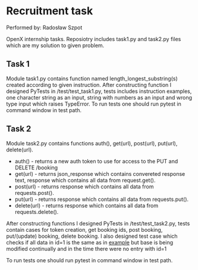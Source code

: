 # Recruitment task
Performed by: Radosław Szpot

OpenX internship tasks. Reposiotry includes task1.py and task2.py files which are my solution to given problem.

## Task 1
Module task1.py contains function named length_longest_substring(s) created according to given instruction. 
After constructing function I designed PyTests in /test/test_task1.py, tests includes instruction examples, one character string as an input, string with numbers as an input and wrong type input which raises TypeError.
To run tests one should run pytest in command window in test path.

## Task 2
Module task2.py contains functions auth(), get(url), post(url), put(url), delete(url).
* auth() - returns a new auth token to use for access to the PUT and DELETE /booking
* get(url) - returns json_response which contains convereted response text, response which contains all data from request.get().
* post(url) - returns response which contains all data from requests.post().
* put(url) - returns response which contains all data from requests.put(). 
* delete(url) - returns response which contains all data from requests.delete(). 

After constructing functions I designed PyTests in /test/test_task2.py, tests contain cases for token creation, get booking ids, post booking, put/(update) booking, delete booking.
I also designed test case which checks if all data in id=1 is the same as in [example](https://restful-booker.herokuapp.com/apidoc/index.html#api-Booking-GetBooking) but base is being modified continually and in the time there were no entry with id=1

To run tests one should run pytest in command window in test path.
